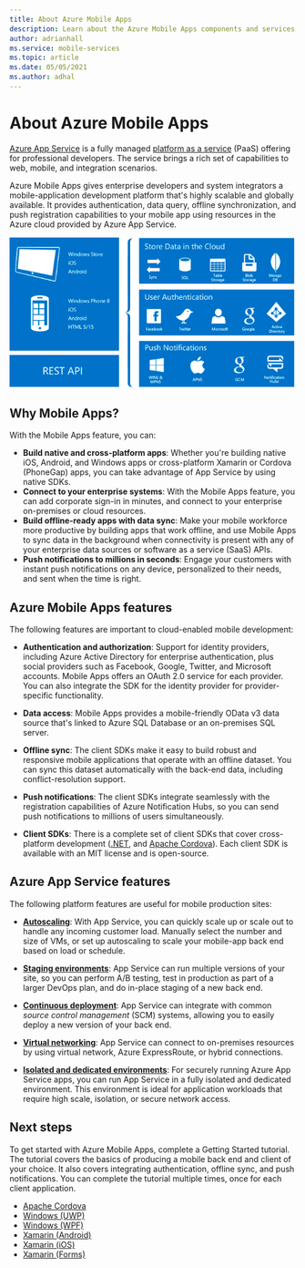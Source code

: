 ```yaml
---
title: About Azure Mobile Apps
description: Learn about the Azure Mobile Apps components and services.
author: adrianhall
ms.service: mobile-services
ms.topic: article
ms.date: 05/05/2021
ms.author: adhal
---
```


# About Azure Mobile Apps

[Azure App Service](https://docs.microsoft.com/azure/app-service/overview) is a fully managed [platform as a service](https://azure.microsoft.com/overview/what-is-paas/) (PaaS) offering for professional developers. The service brings a rich set of capabilities to web, mobile, and integration scenarios. 

Azure Mobile Apps gives enterprise developers and system integrators a mobile-application development platform that's highly scalable and globally available.  It provides authentication, data query, offline synchronization, and push registration capabilities to your mobile app using resources in the Azure cloud provided by Azure App Service.

![Visual overview of Azure Mobile Apps capabilities](./media/overview.png)

## Why Mobile Apps?

With the Mobile Apps feature, you can:

* **Build native and cross-platform apps**: Whether you're building native iOS, Android, and Windows apps or cross-platform Xamarin or Cordova (PhoneGap) apps, you can take advantage of App Service by using native SDKs.
* **Connect to your enterprise systems**: With the Mobile Apps feature, you can add corporate sign-in in minutes, and connect to your enterprise on-premises or cloud resources.
* **Build offline-ready apps with data sync**: Make your mobile workforce more productive by building apps that work offline, and use Mobile Apps to sync data in the background when connectivity is present with any of your enterprise data sources or software as a service (SaaS) APIs.
* **Push notifications to millions in seconds**: Engage your customers with instant push notifications on any device, personalized to their needs, and sent when the time is right.

## Azure Mobile Apps features

The following features are important to cloud-enabled mobile development:

* **Authentication and authorization**: Support for identity providers, including Azure Active Directory for enterprise authentication, plus social providers such as Facebook, Google, Twitter, and Microsoft accounts. Mobile Apps offers an OAuth 2.0 service for each provider. You can also integrate the SDK for the identity provider for provider-specific functionality.

* **Data access**: Mobile Apps provides a mobile-friendly OData v3 data source that's linked to Azure SQL Database or an on-premises SQL server. 

* **Offline sync**: The client SDKs make it easy to build robust and responsive mobile applications that operate with an offline dataset. You can sync this dataset automatically with the back-end data, including conflict-resolution support.

* **Push notifications**: The client SDKs integrate seamlessly with the registration capabilities of Azure Notification Hubs, so you can send push notifications to millions of users simultaneously.

* **Client SDKs**: There is a complete set of client SDKs that cover cross-platform development ([.NET](howto/client/dotnet.md), and [Apache Cordova](howto/client/cordova.md)). Each client SDK is available with an MIT license and is open-source.

## Azure App Service features

The following platform features are useful for mobile production sites:

* [**Autoscaling**](https://docs.microsoft.com/azure/app-service/manage-scale-up): With App Service, you can quickly scale up or scale out to handle any incoming customer load. Manually select the number and size of VMs, or set up autoscaling to scale your mobile-app back end based on load or schedule.

* [**Staging environments**](https://docs.microsoft.com/azure/app-service/deploy-staging-slots): App Service can run multiple versions of your site, so you can perform A/B testing, test in production as part of a larger DevOps plan, and do in-place staging of a new back end.

* [**Continuous deployment**](https://docs.microsoft.com/azure/app-service/deploy-continuous-deployment): App Service can integrate with common _source control management_ (SCM) systems, allowing you to easily deploy a new version of your back end.

* [**Virtual networking**](https://docs.microsoft.com/azure/app-service/web-sites-integrate-with-vnet): App Service can connect to on-premises resources by using virtual network, Azure ExpressRoute, or hybrid connections.

* [**Isolated and dedicated environments**](https://docs.microsoft.com/azure/app-service/environment/intro): For securely running Azure App Service apps, you can run App Service in a fully isolated and dedicated environment. This environment is ideal for application workloads that require high scale, isolation, or secure network access.

## Next steps

To get started with Azure Mobile Apps, complete a Getting Started tutorial. The tutorial covers the basics of producing a mobile back end and client of your choice. It also covers integrating authentication, offline sync, and push notifications. You can complete the tutorial multiple times, once for each client application.

* [Apache Cordova](quickstarts/apache-cordova/index.md)
* [Windows (UWP)](quickstarts/uwp/index.md)
* [Windows (WPF)](quickstarts/wpf/index.md)
* [Xamarin (Android)](quickstarts/xamarin-android/index.md)
* [Xamarin (iOS)](quickstarts/xamarin-ios/index.md)
* [Xamarin (Forms)](quickstarts/xamarin-forms/index.md)
